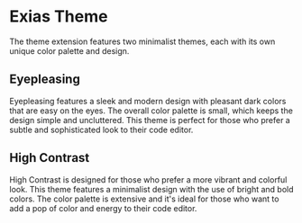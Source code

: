 # Exias Theme

The theme extension features two minimalist themes, each with its own unique color palette and design.





## Eyepleasing

Eyepleasing features a sleek and modern design with pleasant dark colors that are easy on the eyes. The overall color palette is small, which keeps the design simple and uncluttered. This theme is perfect for those who prefer a subtle and sophisticated look to their code editor.





## High Contrast

High Contrast is designed for those who prefer a more vibrant and colorful look. This theme features a minimalist design with the use of bright and bold colors. The color palette is extensive and it's ideal for those who want to add a pop of color and energy to their code editor.